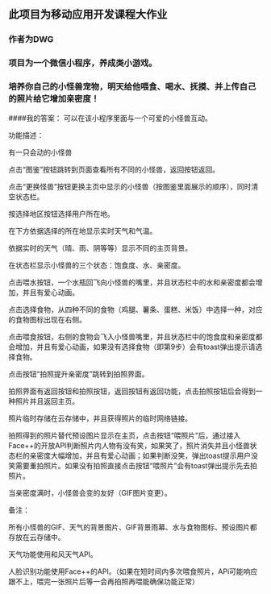 ## 此项目为移动应用开发课程大作业
### 作者为DWG
### 项目为一个微信小程序，养成类小游戏。
### 培养你自己的小怪兽宠物，明天给他喂食、喝水、抚摸、并上传自己的照片给它增加亲密度！
####我的答案：
可以在该小程序里面与一个可爱的小怪兽互动。

功能描述：

有一只会动的小怪兽

点击“图鉴”按钮跳转到页面查看所有不同的小怪兽，返回按钮返回。

点击“更换怪兽”按钮更换主页中显示的小怪兽（按图鉴里面展示的顺序），同时清空状态栏。

按选择地区按钮选择用户所在地。

在下方依据选择的所在地显示实时天气和气温。

依据实时的天气（晴、雨、阴等等）显示不同的主页背景。

在状态栏显示小怪兽的三个状态：饱食度、水、亲密度。

点击喂水按钮，一个水瓶回飞向小怪兽的嘴里，并且状态栏中的水和亲密度都会增加，并且有爱心动画。

点击选择食物，从四种不同的食物（鸡腿、薯条、蛋糕、米饭）中选择一种，对应的食物图标出现在右侧。

点击喂食按钮，右侧的食物会飞入小怪兽嘴里，并且状态栏中的饱食度和亲密度都会增加，并且有爱心动画，如果没有选择食物（即第9步）会有toast弹出提示请选择食物。

点击按钮“拍照提升亲密度”跳转到拍照界面。

拍照界面有返回按钮和拍照按钮，返回按钮有返回功能，点击拍照按钮后会得到一种照片并且返回主页。

照片临时存储在云存储中，并且获得照片的临时网络链接。

拍照得到的照片替代预设图片显示在主页，点击按钮“喂照片”后，通过接入Face++的开放API判断照片内人物有没有笑，如果笑了，照片消失并且小怪兽状态栏的亲密度大幅增加，并且有爱心动画；如果判断没笑，弹出toast提示用户没笑需要重拍照片。如果没有拍照直接点击按钮“喂照片”会有toast弹出提示先去拍照片。

当亲密度满时，小怪兽会变的友好（GIF图片变更）。



备注：

所有小怪兽的GIF、天气的背景图片、GIF背景雨幕、水与食物图标、预设图片都存放在云存储中。

天气功能使用和风天气API。

人脸识别功能使用Face++的API。（如果在短时间内多次喂食照片，APi可能响应跟不上，喂完一张照片后等一会再拍照再喂能确保功能正常）
